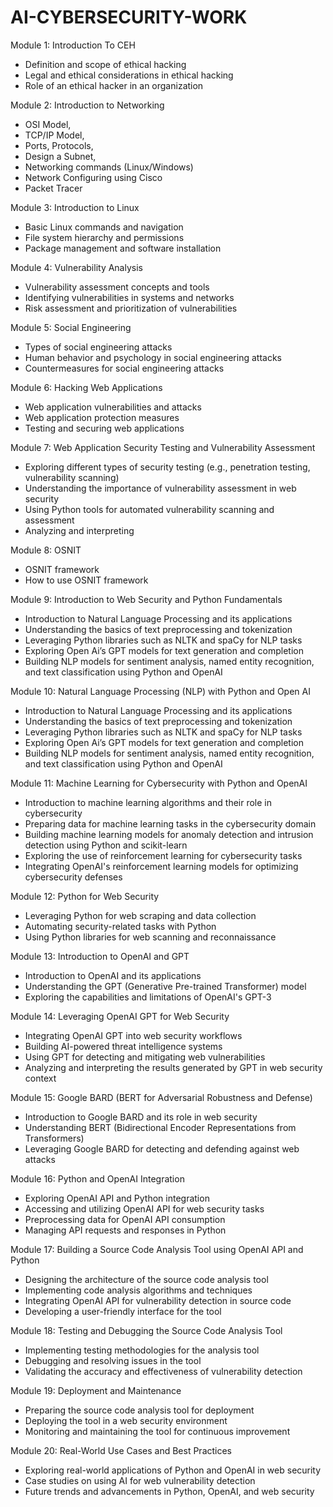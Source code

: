# AI-CYBERSECURITY-WORK

Module 1: Introduction To CEH
- Definition and scope of ethical hacking 
- Legal and ethical considerations in ethical hacking 
- Role of an ethical hacker in an organization

Module 2: Introduction to Networking
- OSI Model, 
- TCP/IP Model, 
- Ports, Protocols,
- Design a Subnet,
- Networking commands (Linux/Windows)
- Network Configuring using Cisco
- Packet Tracer

Module 3: Introduction to Linux
- Basic Linux commands and navigation
- File system hierarchy and permissions
- Package management and software installation

Module 4: Vulnerability Analysis
- Vulnerability assessment concepts and tools
- Identifying vulnerabilities in systems and networks
- Risk assessment and prioritization of vulnerabilities

Module 5: Social Engineering
- Types of social engineering attacks
- Human behavior and psychology in social engineering attacks
- Countermeasures for social engineering attacks

Module 6: Hacking Web Applications
- Web application vulnerabilities and attacks
- Web application protection measures
- Testing and securing web applications

Module 7: Web Application Security Testing and Vulnerability Assessment
- Exploring different types of security testing (e.g., penetration testing, vulnerability scanning)
- Understanding the importance of vulnerability assessment in web security
- Using Python tools for automated vulnerability scanning and assessment
- Analyzing and interpreting

Module 8: OSNIT
- OSNIT framework
- How to use OSNIT framework

Module 9: Introduction to Web Security and Python Fundamentals
- Introduction to Natural Language Processing and its applications
- Understanding the basics of text preprocessing and tokenization
- Leveraging Python libraries such as NLTK and spaCy for NLP tasks
- Exploring Open Ai’s GPT models for text generation and completion
- Building NLP models for sentiment analysis, named entity recognition, and text classification using Python and OpenAI

Module 10: Natural Language Processing (NLP) with Python and Open AI
- Introduction to Natural Language Processing and its applications
- Understanding the basics of text preprocessing and tokenization
- Leveraging Python libraries such as NLTK and spaCy for NLP tasks
- Exploring Open Ai’s GPT models for text generation and completion
- Building NLP models for sentiment analysis, named entity recognition, and text classification using Python and OpenAI

Module 11: Machine Learning for Cybersecurity with Python and OpenAI
- Introduction to machine learning algorithms and their role in cybersecurity
- Preparing data for machine learning tasks in the cybersecurity domain
- Building machine learning models for anomaly detection and intrusion detection using Python and scikit-learn
- Exploring the use of reinforcement learning for cybersecurity tasks
- Integrating OpenAI's reinforcement learning models for optimizing cybersecurity defenses

Module 12: Python for Web Security
- Leveraging Python for web scraping and data collection
- Automating security-related tasks with Python
- Using Python libraries for web scanning and reconnaissance

Module 13: Introduction to OpenAI and GPT 
- Introduction to OpenAI and its applications
- Understanding the GPT (Generative Pre-trained Transformer) model
- Exploring the capabilities and limitations of OpenAI's GPT-3

Module 14: Leveraging OpenAI GPT for Web Security
- Integrating OpenAI GPT into web security workflows
- Building AI-powered threat intelligence systems
- Using GPT for detecting and mitigating web vulnerabilities
- Analyzing and interpreting the results generated by GPT in web security context

Module 15: Google BARD (BERT for Adversarial Robustness and Defense)
- Introduction to Google BARD and its role in web security
- Understanding BERT (Bidirectional Encoder Representations from Transformers)
- Leveraging Google BARD for detecting and defending against web attacks

Module 16: Python and OpenAI Integration
- Exploring OpenAI API and Python integration
- Accessing and utilizing OpenAI API for web security tasks
- Preprocessing data for OpenAI API consumption
- Managing API requests and responses in Python

Module 17: Building a Source Code Analysis Tool using OpenAI API and Python
- Designing the architecture of the source code analysis tool
- Implementing code analysis algorithms and techniques
- Integrating OpenAI API for vulnerability detection in source code
- Developing a user-friendly interface for the tool

Module 18: Testing and Debugging the Source Code Analysis Tool
- Implementing testing methodologies for the analysis tool
- Debugging and resolving issues in the tool
- Validating the accuracy and effectiveness of vulnerability detection

Module 19: Deployment and Maintenance 
- Preparing the source code analysis tool for deployment
- Deploying the tool in a web security environment
- Monitoring and maintaining the tool for continuous improvement

Module 20: Real-World Use Cases and Best Practices
- Exploring real-world applications of Python and OpenAI in web security
- Case studies on using AI for web vulnerability detection
- Future trends and advancements in Python, OpenAI, and web security

